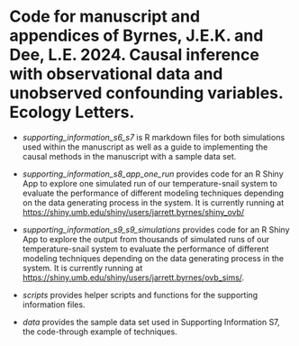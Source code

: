 # Code for manuscript and appendices of Byrnes, J.E.K. and Dee, L.E. 2024. Causal inference with observational data and unobserved confounding variables. Ecology Letters.

- *supporting_information_s6_s7* is R markdown files for both simulations used within the manuscript as well as a guide to implementing the causal methods in the manuscript with a sample data set.

- *supporting_information_s8_app_one_run* provides code for an R Shiny App to explore one simulated run of our temperature-snail system to evaluate the performance of different modeling techniques depending on the data generating process in the system. It is currently running at https://shiny.umb.edu/shiny/users/jarrett.byrnes/shiny_ovb/
  
- *supporting_information_s9_s9_simulations* provides code for an R Shiny App to explore the output from thousands of simulated runs of our temperature-snail system to evaluate the performance of different modeling techniques depending on the data generating process in the system. It is currently running at https://shiny.umb.edu/shiny/users/jarrett.byrnes/ovb_sims/.

- *scripts* provides helper scripts and functions for the supporting information files.  

- *data* provides the sample data set used in Supporting Information S7, the code-through example of techniques.  
